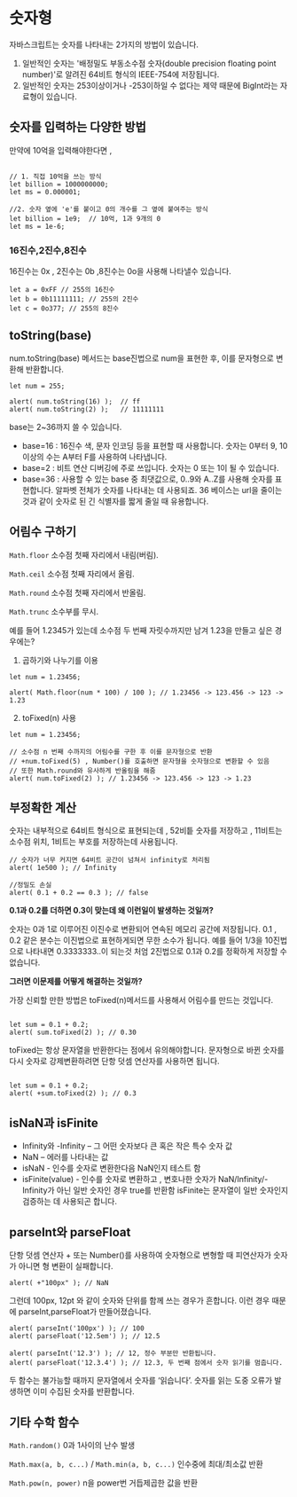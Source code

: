 # 숫자형

자바스크립트는 숫자를 나타내는 2가지의 방법이 있습니다.

1. 일반적인 숫자는 '배정밀도 부동소수점 숫자(double precision floating point number)'로 알려진 64비트 형식의 IEEE-754에 저장됩니다. 
2. 일반적인 숫자는 253이상이거나 -253이하일 수 없다는 제약 때문에 BigInt라는 자료형이 있습니다.

## 숫자를 입력하는 다양한 방법

만약에 10억을 입력해야한다면 , 

```

// 1. 직접 10억을 쓰는 방식
let billion = 1000000000;
let ms = 0.000001;

//2. 숫자 옆에 'e'를 붙이고 0의 개수를 그 옆에 붙여주는 방식
let billion = 1e9;  // 10억, 1과 9개의 0
let ms = 1e-6;

```

### 16진수,2진수,8진수

16진수는 0x , 2진수는 0b ,8진수는 0o을 사용해 나타낼수 있습니다.

```
let a = 0xFF // 255의 16진수
let b = 0b11111111; // 255의 2진수
let c = 0o377; // 255의 8진수

```

## toString(base)

num.toString(base) 메서드는 base진법으로 num을 표현한 후, 이를 문자형으로 변환해 반환합니다.

```
let num = 255;

alert( num.toString(16) );  // ff
alert( num.toString(2) );   // 11111111

```
base는 2~36까지 쓸 수 있습니다.

- base=16 : 16진수 색, 문자 인코딩 등을 표현할 때 사용합니다. 숫자는 0부터 9, 10 이상의 수는 A부터 F를 사용하여 나타냅니다.
- base=2 : 비트 연산 디버깅에 주로 쓰입니다. 숫자는 0 또는 1이 될 수 있습니다.
- base=36 : 사용할 수 있는 base 중 최댓값으로, 0..9와 A..Z를 사용해 숫자를 표현합니다. 알파벳 전체가 숫자를 나타내는 데 사용되죠. 36 베이스는 url을 줄이는 것과 같이 숫자로 된 긴 식별자를 짧게 줄일 때 유용합니다.

## 어림수 구하기

``` Math.floor ```
소수점 첫째 자리에서 내림(버림).

``` Math.ceil ```
소수점 첫째 자리에서 올림. 

``` Math.round ```
소수점 첫째 자리에서 반올림. 

``` Math.trunc ```
소수부를 무시. 

예를 들어 1.2345가 있는데 소수점 두 번째 자릿수까지만 남겨 1.23을 만들고 싶은 경우에는?

1. 곱하기와 나누기를 이용

```
let num = 1.23456;

alert( Math.floor(num * 100) / 100 ); // 1.23456 -> 123.456 -> 123 -> 1.23
```

2. toFixed(n) 사용

```
let num = 1.23456;

// 소수점 n 번째 수까지의 어림수를 구한 후 이를 문자형으로 반환
// +num.toFixed(5) , Number()를 호출하면 문자형을 숫자형으로 변환할 수 있음
// 또한 Math.round와 유사하게 반올림을 해줌
alert( num.toFixed(2) ); // 1.23456 -> 123.456 -> 123 -> 1.23
```

## 부정확한 계산

숫자는 내부적으로 64비트 형식으로 표현되는데 , 52비틑 숫자를 저장하고 , 11비트는 소수점 위치, 1비트는 부호를 저장하는데 사용됩니다.

```
// 숫자가 너무 커지면 64비트 공간이 넘쳐서 infinity로 처리됨
alert( 1e500 ); // Infinity

//정밀도 손실
alert( 0.1 + 0.2 == 0.3 ); // false

```

**0.1과 0.2를 더하면 0.3이 맞는데 왜 이런일이 발생하는 것일꺼?**

숫자는 0과 1로 이루어진 이진수로 변환되어 연속된 메모리 공간에 저장됩니다.
0.1 , 0.2 같은 분수는 이진법으로 표현하게되면 무한 소수가 됩니다.
예를 들어 1/3을 10진법으로 나타내면 0.3333333..이 되는것 처엄 2진법으로 0.1과 0.2를 정확하게 저장할 수 없습니다.

**그러면 이문제를 어떻게 해결하는 것일까?**

가장 신뢰할 만한 방법은 toFixed(n)메서드를 사용해서 어림수를 만드는 것입니다.

```

let sum = 0.1 + 0.2;
alert( sum.toFixed(2) ); // 0.30

```
toFixed는 항상 문자열을 반환한다는 점에서 유의해야합니다. 
문자형으로 바뀐 숫자를 다시 숫자로 강제변환하려면 단항 덧셈 연산자를 사용하면 됩니다.

```

let sum = 0.1 + 0.2;
alert( +sum.toFixed(2) ); // 0.3

```


## isNaN과 isFinite

- Infinity와 -Infinity – 그 어떤 숫자보다 큰 혹은 작은 특수 숫자 값
- NaN – 에러를 나타내는 값
- isNaN - 인수를 숫자로 변환한다음 NaN인지 테스트 함
- isFinite(value) - 인수를 숫자로 변환하고 , 변호나한 숫자가 NaN/Infinity/-Infinity가 아닌 일반 숫자인 경우 true를 반환함
isFinite는 문자열이 일반 숫자인지 검증하는 데 사용되곤 합니다.

## parseInt와 parseFloat

단항 덧셈 연산자 + 또는 Number()를 사용하여 숫자형으로 변형할 때 피연산자가 숫자가 아니면 형 변환이 실패합니다.

```
alert( +"100px" ); // NaN

```

그런데 100px, 12pt 와 같이 숫자와 단위를 함께 쓰는 경우가 흔합니다.
이런 경우 때문에 parseInt,parseFloat가 만들어졌습니다.

```
alert( parseInt('100px') ); // 100
alert( parseFloat('12.5em') ); // 12.5

alert( parseInt('12.3') ); // 12, 정수 부분만 반환됩니다.
alert( parseFloat('12.3.4') ); // 12.3, 두 번째 점에서 숫자 읽기를 멈춥니다.
```

두 함수는 불가능할 때까지 문자열에서 숫자를 ‘읽습니다’. 
숫자를 읽는 도중 오류가 발생하면 이미 수집된 숫자를 반환합니다.



## 기타 수학 함수


``` Math.random() ``` 
0과 1사이의 난수 발생

``` Math.max(a, b, c...) ``` / ``` Math.min(a, b, c...) ```
인수중에 최대/최소값 반환

``` Math.pow(n, power) ```
n을 power번 거듭제곱한 값을 반환
